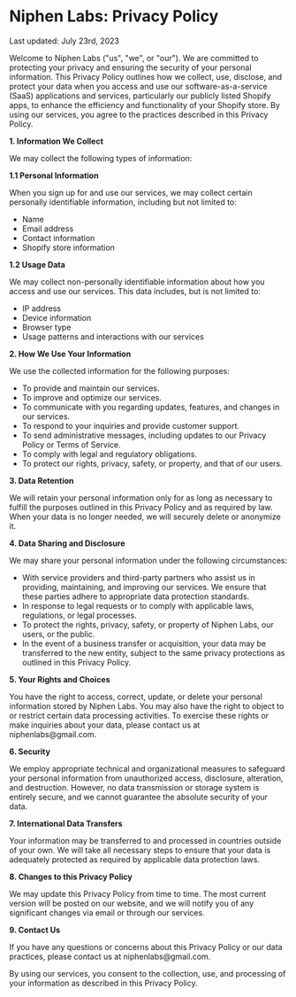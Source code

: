 # Niphen Labs: Privacy Policy

Last updated: July 23rd, 2023

Welcome to Niphen Labs ("us", "we", or "our"). We are committed to protecting your privacy and ensuring the security of your personal information. This Privacy Policy outlines how we collect, use, disclose, and protect your data when you access and use our software-as-a-service (SaaS) applications and services, particularly our publicly listed Shopify apps, to enhance the efficiency and functionality of your Shopify store. By using our services, you agree to the practices described in this Privacy Policy.

**1. Information We Collect**

We may collect the following types of information:

**1.1 Personal Information**

When you sign up for and use our services, we may collect certain personally identifiable information, including but not limited to:

- Name
- Email address
- Contact information
- Shopify store information

**1.2 Usage Data**

We may collect non-personally identifiable information about how you access and use our services. This data includes, but is not limited to:

- IP address
- Device information
- Browser type
- Usage patterns and interactions with our services

**2. How We Use Your Information**

We use the collected information for the following purposes:

- To provide and maintain our services.
- To improve and optimize our services.
- To communicate with you regarding updates, features, and changes in our services.
- To respond to your inquiries and provide customer support.
- To send administrative messages, including updates to our Privacy Policy or Terms of Service.
- To comply with legal and regulatory obligations.
- To protect our rights, privacy, safety, or property, and that of our users.

**3. Data Retention**

We will retain your personal information only for as long as necessary to fulfill the purposes outlined in this Privacy Policy and as required by law. When your data is no longer needed, we will securely delete or anonymize it.

**4. Data Sharing and Disclosure**

We may share your personal information under the following circumstances:

- With service providers and third-party partners who assist us in providing, maintaining, and improving our services. We ensure that these parties adhere to appropriate data protection standards.
- In response to legal requests or to comply with applicable laws, regulations, or legal processes.
- To protect the rights, privacy, safety, or property of Niphen Labs, our users, or the public.
- In the event of a business transfer or acquisition, your data may be transferred to the new entity, subject to the same privacy protections as outlined in this Privacy Policy.

**5. Your Rights and Choices**

You have the right to access, correct, update, or delete your personal information stored by Niphen Labs. You may also have the right to object to or restrict certain data processing activities. To exercise these rights or make inquiries about your data, please contact us at niphenlabs\@gmail.com.

**6. Security**

We employ appropriate technical and organizational measures to safeguard your personal information from unauthorized access, disclosure, alteration, and destruction. However, no data transmission or storage system is entirely secure, and we cannot guarantee the absolute security of your data.

**7. International Data Transfers**

Your information may be transferred to and processed in countries outside of your own. We will take all necessary steps to ensure that your data is adequately protected as required by applicable data protection laws.

**8. Changes to this Privacy Policy**

We may update this Privacy Policy from time to time. The most current version will be posted on our website, and we will notify you of any significant changes via email or through our services.

**9. Contact Us**

If you have any questions or concerns about this Privacy Policy or our data practices, please contact us at niphenlabs\@gmail.com.

By using our services, you consent to the collection, use, and processing of your information as described in this Privacy Policy.
